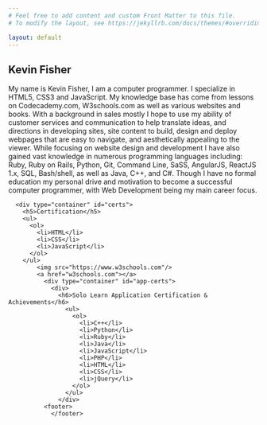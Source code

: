 ```yaml
---
# Feel free to add content and custom Front Matter to this file.
# To modify the layout, see https://jekyllrb.com/docs/themes/#overriding-theme-defaults

layout: default
---
```


  <html>
      <title> Kevin's Portfolio </title>
  <head>
        <meta lang="en" meta-charset="UTC-8">
        <a link="css_portfolio.cs" rel="html/css" type="stylesheet.cs"></a>
      </head>
        <body>
          <h2> Kevin Fisher </h2>
        <p> My name is Kevin Fisher, I am a computer programmer. I specialize in HTML5, CSS3 and JavaScript. My knowledge base has come from lessons on Codecademy.com, W3schools.com as well as various websites and books. With a background in sales mostly I hope to use my ability of customer services and communication to help translate ideas, and directions in developing sites, site content to build, design and deploy webpages that are easy to navigate, and aesthetically appealing to the viewer. While focusing on website design and development I have also gained vast knowledge in numerous programming languages including: Ruby, Ruby on Rails, Python, Git, Command Line, SaSS, AngularJS, ReactJS 1.x, SQL, Bash/shell, as well as Java, C++, and C#. Though I have no formal education my personal drive and motivation to become a successful computer programmer, with Web Development being my main career focus.</p>

      <div type="container" id="certs">
        <h5>Certification</h5>
        <ul>
          <ol>
            <li>HTML</li>
            <li>CSS</li>
            <li>JavaScript</li>
          </ol>
        </ul>
            <img src="https://www.w3schools.com"/>
            <a href="w3schools.com"></a>
              <div type="container" id="app-certs">
                <div>
                  <h6>Solo Learn Application Certification & Achievements</h6>
                    <ul>
                      <ol>
                        <li>C++</li>
                        <li>Python</li>
                        <li>Ruby</li>
                        <li>Java</li>
                        <li>JavaScript</li>
                        <li>PHP</li>
                        <li>HTML</li>
                        <li>CSS</li>
                        <li>jQuery</li>
                      </ol>
                    </ul>
                  </div>
              <footer>
                </footer>
              
